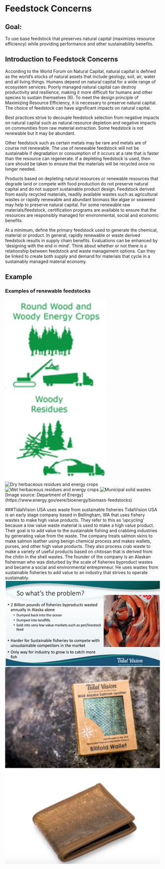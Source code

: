 # Feedstock Concerns

## Goal: 
To use base feedstock that preserves natural capital (maximizes resource efficiency) while providing performance and other sustainability benefits.

## Introduction to Feedstock Concerns
According to the World Forum on Natural Capital, natural capital is defined as the world’s stocks of natural assets that include geology, soil, air, water and all living things. Humans depend on natural capital for a wide range of ecosystem services. Poorly managed natural capital can destroy productivity and resilience, making it more difficult for humans and other species to sustain themselves (6). To meet the design principle of Maximizing Resource Efficiency, it is necessary to preserve natural capital. The choice of feedstock can have significant impacts on natural capital.

Best practices strive to decouple feedstock selection from negative impacts on natural capital such as natural resource depletion and negative impacts on communities from raw material extraction. Some feedstock is not renewable but it may be abundant. 

Other feedstock such as certain metals may be rare and metals are of course not renewable. The use of renewable feedstock will not be sustainable if degradation or consumption of it occurs at a rate that is faster than the resource can regenerate.  If a depleting feedstock is used, then care should be taken to ensure that the materials will be recycled once no longer needed.

Products based on depleting natural resources or renewable resources that degrade land or compete with food production do not preserve natural capital and do not support sustainable product design. Feedstock derived from easily recycled materials, readily available wastes such as agricultural wastes or rapidly renewable and abundant biomass like algae or seaweed may help to preserve natural capital. For some renewable raw materials/feedstock, certification programs are available to ensure that the resources are responsibly managed for environmental, social and economic benefits. 

At a minimum, define the primary feedstock used to generate the chemical, material or product. In general, rapidly renewable or waste derived feedstock results in supply chain benefits. Evaluations can be enhanced by 'designing with the end in mind'. Think about whether or not there is a relationship between feedstock and waste management options.  Can they be linked to create both supply and demand for materials that cycle in a sustainably managed material economy.

## Example
### Examples of renewable feedstocks
<img src="../assets/2-Feedstock/round-wood.png" alt="Round wood and energy crops">
<img src="../assets/2-Feedstock/woody-residues.png" alt="Woody residues">
<img src="../assets/2-Feedstock/dry-herbaceous-residues.png" alt="Dry herbaceous residues and energy crops">
<img src="../assets/2-Feedstock/wet-herbaceous-residues.png" alt="Wet herbaceous residues and energy crops">
<img src="../assets/2-Feedstock/municipal-solid-waste.png" alt="Municipal solid wastes">
[Image source: Department of Energy](https://www.energy.gov/eere/bioenergy/biomass-feedstocks)

###TidalVision USA uses waste from sustainable fisheries
TidalVision USA is an early stage company based in Bellingham, WA that uses fishery wastes to make high value products. They refer to this as ‘upcycling’ because a low value waste material is used to make a high value product.  Their goal is to add value to the sustainable fishing and crabbing industries by generating value from the waste.  The company treats salmon skins to make salmon leather using benign chemical process and makes wallets, purses, and other high value products.  They also process crab waste to make a variety of useful products based on chitosan that is derived from the chitin in the shell wastes.  The founder of the company is an Alaskan fisherman who was disturbed by the scale of fisheries byproduct wastes and became a social and environmental entrepreneur.  He uses wastes from sustainable fisheries to add value to an industry that strives to operate sustainably.
<img src="../assets/2-feedstock/tidal-vision-pop.png" alt="2 billion pounds of fisheries byproducts are wasted annually in Alaska alone. The waste is dumped back into the ocean or landfills, or sold into very low value markets such as pet/livestock feed. It's also harder for sustainable fisheries to compete with unsustainable competitors on the market. The only way for the industry to grow right now is to catch more fish.">
<img src="../assets/2-feedstock/tidal-vision.png" alt="wallets made from salmon skin">